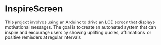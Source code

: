 # InspireScreen
This project involves using an Arduino to drive an LCD screen that displays motivational messages. The goal is to create an automated system that can inspire and encourage users by showing uplifting quotes, affirmations, or positive reminders at regular intervals.
